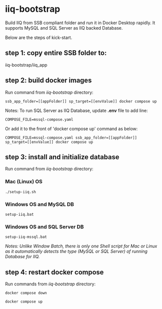 # iiq-bootstrap
Build IIQ from SSB compliant folder and run it in Docker Desktop rapidly. It supports MySQL and SQL Server as IIQ backed Database.

Below are the steps of kick-start.

## step 1: copy entire SSB folder to:
iiq-bootstrap/iiq_app
## step 2: build docker images
Run command from *iiq-bootstrap* directory:

`ssb_app_folder=[[appFolder]] sp_target=[[envValue]] docker compose up`

Notes: To run SQL Server as IIQ Database, update **.env** file to add line:

`COMPOSE_FILE=mssql-compose.yaml`

Or add it to the front of 'docker compose up' command as below:

`COMPOSE_FILE=mssql-compose.yaml ssb_app_folder=[[appFolder]] sp_target=[[envValue]] docker compose up`

## step 3: install and initialize database
Run command from *iiq-bootstrap* directory:
### Mac (Linux) OS
`./setup-iiq.sh `

### Windows OS and MySQL DB
`setup-iiq.bat`
### Windows OS and SQL Server DB
`setup-iiq-mssql.bat`

*Notes: Unlike Window Batch, there is only one Shell script for Mac or Linux as it automatically detects the type (MySQL or SQL Server) of running Database for IIQ.*

## step 4: restart docker compose
Run commands from *iiq-bootstrap* directory:

`docker compose down`

`docker compose up`
